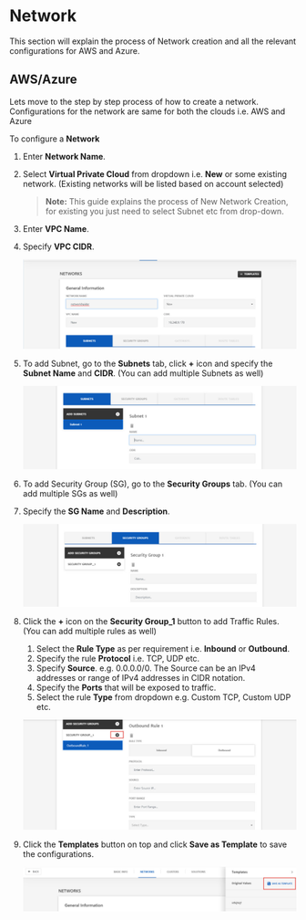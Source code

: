 # Network

This section will explain the process of Network creation and all the relevant configurations for AWS and Azure. 

## AWS/Azure

Lets move to the step by step process of how to create a network. Configurations for the network are same for both the clouds i.e. AWS and Azure

To configure a **Network**

1. Enter **Network Name**.

2. Select **Virtual Private Cloud** from dropdown i.e. **New** or some existing network. (Existing networks will be listed based on account selected)

   > **Note:** This guide explains the process of New Network Creation, for existing you just need to select Subnet etc from drop-down.

3. Enter **VPC Name**. 

4. Specify **VPC CIDR**.

   ![1](imgs\1.jpg)

5. To add Subnet, go to the **Subnets** tab, click **+** icon and specify the **Subnet Name** and **CIDR**. (You can add multiple Subnets as well)

   ![2](imgs\2.jpg)

6. To add Security Group (SG), go to the **Security Groups** tab. (You can add multiple SGs as well)

7. Specify the **SG Name** and **Description**.

   ![3](imgs\3.jpg)

8. Click the **+** icon on the **Security Group_1** button to add Traffic Rules. (You can add multiple rules as well)

   1. Select the **Rule Type** as per requirement i.e. **Inbound** or **Outbound**.
   2. Specify the rule **Protocol** i.e. TCP, UDP etc. 
   3. Specify **Source**. e.g. 0.0.0.0/0. 
      The Source can be an IPv4 addresses or range of IPv4 addresses in CIDR notation.
   4. Specify the **Ports** that will be exposed to traffic. 
   5. Select the rule **Type** from dropdown e.g. Custom TCP, Custom UDP etc.

   ![4](imgs\4.jpg)

9. Click the **Templates** button on top and click **Save as Template** to save the configurations.

   ![5](imgs\5.jpg)